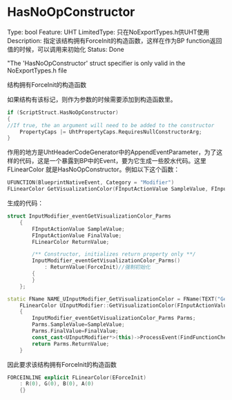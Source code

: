 # HasNoOpConstructor

Type: bool
Feature: UHT
LimitedType: 只在NoExportTypes.h供UHT使用
Description: 指定该结构拥有ForceInit的构造函数，这样在作为BP function返回值的时候，可以调用来初始化
Status: Done

"The 'HasNoOpConstructor' struct specifier is only valid in the NoExportTypes.h file

结构拥有ForceInit的构造函数

如果结构有该标记，则作为参数的时候需要添加到构造函数里。

```cpp
if (ScriptStruct.HasNoOpConstructor)
{
//If true, the an argument will need to be added to the constructor
	PropertyCaps |= UhtPropertyCaps.RequiresNullConstructorArg;
}
```

作用的地方是UhtHeaderCodeGenerator中的AppendEventParameter，为了这样的代码，这是一个暴露到BP中的Event，要为它生成一些胶水代码。这里FLinearColor 就是HasNoOpConstructor。例如以下这个函数：

```cpp
UFUNCTION(BlueprintNativeEvent, Category = "Modifier")
FLinearColor GetVisualizationColor(FInputActionValue SampleValue, FInputActionValue FinalValue) const;
```

生成的代码：

```cpp
struct InputModifier_eventGetVisualizationColor_Parms
	{
		FInputActionValue SampleValue;
		FInputActionValue FinalValue;
		FLinearColor ReturnValue;

		/** Constructor, initializes return property only **/
		InputModifier_eventGetVisualizationColor_Parms()
			: ReturnValue(ForceInit)//强制初始化
		{
		}
	};

static FName NAME_UInputModifier_GetVisualizationColor = FName(TEXT("GetVisualizationColor"));
	FLinearColor UInputModifier::GetVisualizationColor(FInputActionValue SampleValue, FInputActionValue FinalValue) const
	{
		InputModifier_eventGetVisualizationColor_Parms Parms;
		Parms.SampleValue=SampleValue;
		Parms.FinalValue=FinalValue;
		const_cast<UInputModifier*>(this)->ProcessEvent(FindFunctionChecked(NAME_UInputModifier_GetVisualizationColor),&Parms);
		return Parms.ReturnValue;
	}
```

因此要求该结构拥有ForceInit的构造函数

```cpp
FORCEINLINE explicit FLinearColor(EForceInit)
	: R(0), G(0), B(0), A(0)
	{}
```